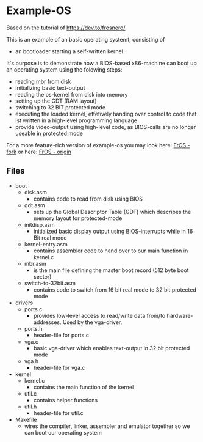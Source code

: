 # Example-OS
Based on the tutorial of https://dev.to/frosnerd/

This is an example of an basic operating systemt, consisting of 
- an bootloader starting a self-written kernel.

It's purpose is to demonstrate how a BIOS-based x86-machine can boot up an operating system using the folowing steps:
- reading mbr from disk
- initializing basic text-output
- reading the os-kernel from disk into memory
- setting up the GDT (RAM layout)
- switching to 32 BIT protected mode
- executing the loaded kernel, effetively handing over control to code that ist written in a high-level programming language
- provide video-output using high-level code, as BIOS-calls are no longer useable in protected mode

For a more feature-rich version of example-os you may look
here: [FrOS -fork](https://github.com/derco0n/FrOS)
or here: [FrOS - origin](https://github.com/FRosner/FrOS)
 


## Files
- boot
	- disk.asm
		- contains code to read from disk using BIOS
	- gdt.asm
		- sets up the Global Descriptor Table (GDT) which describes the memory layout for protected-mode
	- initdisp.asm
		- initialized basic display output using BIOS-interrupts while in 16 Bit real mode
	- kernel-entry.asm
		- contains assembler code to hand over to our main function in kernel.c
	- mbr.asm
		- is the main file defining the master boot record (512 byte boot sector)
	- switch-to-32bit.asm
		- contains code to switch from 16 bit real mode to 32 bit protected mode
- drivers
	- ports.c
		- provides low-level access to read/write data from/to hardware-addresses. Used by the vga-driver.
	- ports.h
		- header-file for ports.c
	- vga.c
		- basic vga-driver which enables text-output in 32 bit protected mode
	- vga.h
		- header-file for vga.c
- kernel
	- kernel.c
		- contains the main function of the kernel
	- util.c
		- contains helper functions
	- util.h
		- header-file for util.c
- Makefile
	- wires the compiler, linker, assembler and emulator together so we can boot our operating system
 






